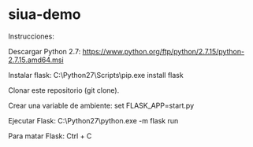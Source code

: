 # siua-demo

Instrucciones:

Descargar Python 2.7: 
  https://www.python.org/ftp/python/2.7.15/python-2.7.15.amd64.msi

Instalar flask: 
  C:\Python27\Scripts\pip.exe install flask

Clonar este repositorio (git clone).

Crear una variable de ambiente: 
  set FLASK_APP=start.py

Ejecutar Flask:
  C:\Python27\python.exe -m flask run

Para matar Flask:
  Ctrl + C
